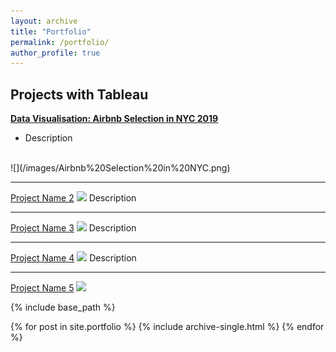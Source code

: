 ```yaml
---
layout: archive
title: "Portfolio"
permalink: /portfolio/
author_profile: true
---
```


## Projects with Tableau

[**Data Visualisation: Airbnb Selection in NYC 2019**](/files/Airbnb%20Selection%20in%20NYC_Susie%20Tao.pdf)
- Description
<br/>
![](/images/Airbnb%20Selection%20in%20NYC.png)

---
[Project Name 2](/pdf/PricingAnalyticsPJ2.pdf)
![](/images/PricingAnalyticsPJ2.png)
Description

---
[Project Name 3](/pdf/PricingAnalyticsPJ1.pdf)
![](/images/PPJ1.jpeg)
Description

---
[Project Name 4](/pdf/Twitter%20-%20Natural%20Language%20Processing.pdf)
![](/images/twitter.png)
Description

---

[Project Name 5](/911_descrptive_analysis.html)
![](/images/911%20Projct.png)

{% include base_path %}


{% for post in site.portfolio %}
  {% include archive-single.html %}
{% endfor %}

